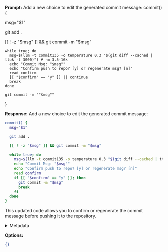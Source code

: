 **Prompt:**
Add a new choice to edit the generated commit message: commit() {

  msg="$1"

  git add .

  [[ ! -z "$msg" ]] && git commit -m "$msg"

    while true; do
      msg=$(llm -t commit135 -o temperature 0.3 "$(git diff --cached | ttok -t 3000)") # -m 3.5-16k
      echo "Commit Msg: "$msg""
      echo "Confirm push to repo? [y] or regenerate msg? [n]"
      read confirm
      [[ "$confirm" == "y" ]] || continue
      break
    done

    git commit -m ""$msg""
}

**Response:**
Add a new choice to edit the generated commit message:

```bash
commit() {
  msg="$1"

  git add .

  [[ ! -z "$msg" ]] && git commit -m "$msg"

  while true; do
    msg=$(llm -t commit135 -o temperature 0.3 "$(git diff --cached | ttok -t 3000)") # -m 3.5-16k
    echo "Commit Msg: "$msg""
    echo "Confirm push to repo? [y] or regenerate msg? [n]"
    read confirm
    if [[ "$confirm" == "y" ]]; then
      git commit -m "$msg"
      break
    fi
  done
}
```

This updated code allows you to confirm or regenerate the commit message before pushing it to the repository.

<details><summary>Metadata</summary>

- Duration: 19051 ms
- Datetime: 2023-10-19T11:22:09.927734
- Model: gpt-3.5-turbo-0613

</details>

**Options:**
```json
{}
```

